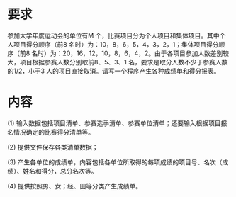 # 要求

参加大学年度运动会的单位有M 个，比赛项目分为个人项目和集体项目。其中个人项目得分顺序（前8 名时）为：10，8，6，5，4，3，2，1；集体项目得分顺序（前8 名时）为：20，16，12，10，8，6，4，2。由于各项目参加人数差别较大，项目根据参赛人数分别取前8、5、3、1 名，要求是取分人数不少于参赛人数的1/2，小于3 人的项目直接取消。请写一个程序产生各种成绩单和得分报表。

# 内容

(1) 输入数据包括项目清单、参赛选手清单、参赛单位清单；还要输入根据项目报名情况确定的比赛得分清单等。  

(2) 提供文件保存各类清单数据；  

(3) 产生各单位的成绩单，内容包括各单位所取得的每项成绩的项目号、名次（成绩）、姓名和得分，总分名次等。  

(4) 提供按照男、女；经、田等分类产生成绩单。  